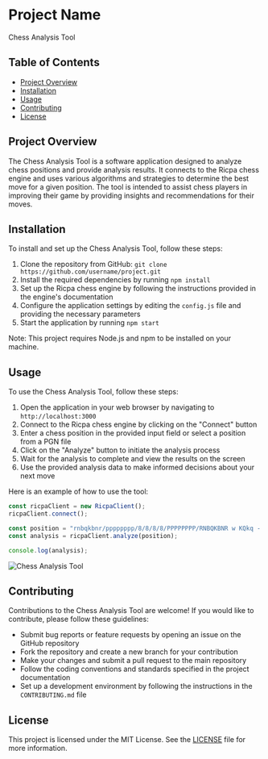 # Project Name

Chess Analysis Tool

## Table of Contents

- [Project Overview](#project-overview)
- [Installation](#installation)
- [Usage](#usage)
- [Contributing](#contributing)
- [License](#license)

## Project Overview

The Chess Analysis Tool is a software application designed to analyze chess positions and provide analysis results. It connects to the Ricpa chess engine and uses various algorithms and strategies to determine the best move for a given position. The tool is intended to assist chess players in improving their game by providing insights and recommendations for their moves.

## Installation

To install and set up the Chess Analysis Tool, follow these steps:

1. Clone the repository from GitHub: `git clone https://github.com/username/project.git`
2. Install the required dependencies by running `npm install`
3. Set up the Ricpa chess engine by following the instructions provided in the engine's documentation
4. Configure the application settings by editing the `config.js` file and providing the necessary parameters
5. Start the application by running `npm start`

Note: This project requires Node.js and npm to be installed on your machine.

## Usage

To use the Chess Analysis Tool, follow these steps:

1. Open the application in your web browser by navigating to `http://localhost:3000`
2. Connect to the Ricpa chess engine by clicking on the "Connect" button
3. Enter a chess position in the provided input field or select a position from a PGN file
4. Click on the "Analyze" button to initiate the analysis process
5. Wait for the analysis to complete and view the results on the screen
6. Use the provided analysis data to make informed decisions about your next move

Here is an example of how to use the tool:

```javascript
const ricpaClient = new RicpaClient();
ricpaClient.connect();

const position = "rnbqkbnr/pppppppp/8/8/8/8/PPPPPPPP/RNBQKBNR w KQkq - 0 1";
const analysis = ricpaClient.analyze(position);

console.log(analysis);
```

![Chess Analysis Tool](screenshot.png)

## Contributing

Contributions to the Chess Analysis Tool are welcome! If you would like to contribute, please follow these guidelines:

- Submit bug reports or feature requests by opening an issue on the GitHub repository
- Fork the repository and create a new branch for your contribution
- Make your changes and submit a pull request to the main repository
- Follow the coding conventions and standards specified in the project documentation
- Set up a development environment by following the instructions in the `CONTRIBUTING.md` file

## License

This project is licensed under the MIT License. See the [LICENSE](LICENSE) file for more information.